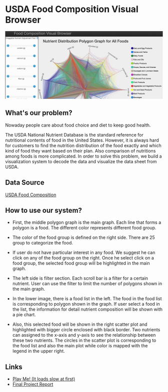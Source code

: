 # USDA Food Composition Visual Browser

![index page](img/index_page.png)

## What's our problem?
Nowaday people care about food choice and diet to keep good health.  

The USDA National Nutrient Database is the standard reference for nutritional contents of food in the United States. 
However, it is always hard for customers to find the nutrition distribution of the food exactly and which kind of food 
they want based on their plan. Also comparison of nutritions among foods is more complicated. In order to solve this problem, 
we build a visualization system to decode the data and visualize the data sheet from USDA.


## Data Source
[USDA Food Composition](https://ndb.nal.usda.gov/ndb/search/list)

## How to use our system?
* First, the middle polygon graph is the main graph. Each line that forms a polygon is a food. 
The different color represents different food group.

* The color of the food group is defined on the right side. There are 25 group to categorize the food.

* If user do not have particular interest in any food. We suggest he can click on any of the food group on the right. 
Once he select click on a food group, the selected food group will be highlighted in the main graph.

* The left side is filter section. Each scroll bar is a filter for a certain nutrient. User can use the filter to limit 
the number of polygons shown in the main graph. 

* In the lower image, there is a food list in the left. The food in the food list is corresponding to polygon shown in 
the graph. If user select a food in the list, the information for detail nutrient composition will be shown with a pie chart. 

* Also, this selected food will be shown in the right scatter plot and highlighted with bigger circle enclosed with black 
border. Two nutrients can assigned to the x-axis and y-axis to see the relationship between these two nutrients. 
The circles in the scatter plot is corresponding to the food list and also the main plot while color is mapped with the 
legend in the upper right.


## Links
* [Play Me! (It loads slow at first)](https://ll10524.github.io/USDA-Food-Visualization-Tool/dashboard-page/)
* [Final Project Report](https://drive.google.com/file/d/0B0md3S9CvhRRLXdxZGtVWEg0Vjg/view)
